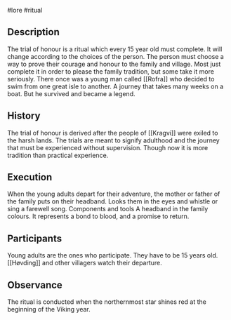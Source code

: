 #lore #ritual 
## Description
The trial of honour is a ritual which every 15 year old must complete. It will change according to the choices of the person. The person must choose a way to prove their courage and honour to the family and village. Most just complete it in order to please the family tradition, but some take it more seriously. 
There once was a young man called [[Rofra]] who decided to swim from one great isle to another. A journey that takes many weeks on a boat. But he survived and became a legend.
## History
The trial of honour is derived after the people of [[Kragvi]] were exiled to the harsh lands. The trials are meant to signify adulthood and the journey that must be experienced without supervision. Though now it is more tradition than practical experience.
## Execution
When the young adults depart for their adventure, the mother or father of the family puts on their headband. Looks them in the eyes and whistle or sing a farewell song.
Components and tools
A headband in the family colours. It represents a bond to blood, and a promise to return.
## Participants
Young adults are the ones who participate. They have to be 15 years old. [[Høvding]] and other villagers watch their departure.
## Observance
The ritual is conducted when the northernmost star shines red at the beginning of the Viking year.